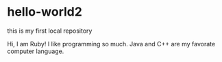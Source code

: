 # hello-world2
this is my first local repository

Hi, I am Ruby!
I like programming so much. Java and C++ are my favorate computer language.
